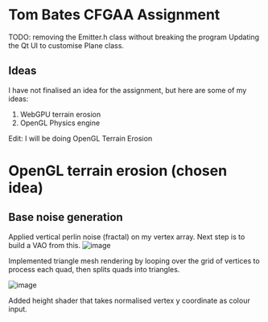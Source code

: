 # Tom Bates CFGAA Assignment
TODO: 
removing the Emitter.h class without breaking the program
Updating the Qt UI to customise Plane class.

## Ideas

I have not finalised an idea for the assignment, but here are some of my ideas:


1. WebGPU terrain erosion
2. OpenGL Physics engine

Edit: I will be doing OpenGL Terrain Erosion

# OpenGL terrain erosion (chosen idea)

## Base noise generation

Applied vertical perlin noise (fractal) on my vertex array. Next step is to build a VAO from this.
![image](https://github.com/user-attachments/assets/c4078c79-37fa-4614-a425-e48d06364d7a)

Implemented triangle mesh rendering by looping over the grid of vertices to process each quad, then splits quads into triangles.

![image](https://github.com/user-attachments/assets/2b8ff2f1-6c0c-489e-90a9-5c6d2fc40d3d)

Added height shader that takes normalised vertex y coordinate as colour input.
